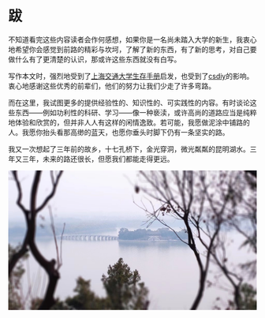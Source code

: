 # 跋

不知道看完这些内容读者会作何感想，如果你是一名尚未踏入大学的新生，我衷心地希望你会感觉到前路的精彩与坎坷，了解了新的东西，有了新的思考，对自己要做什么有了更清楚的认识，那或许这些东西就没有白写。

写作本文时，强烈地受到了[上海交通大学生存手册](https://survivesjtu.gitbook.io/survivesjtumanual)启发，也受到了[csdiy](https://csdiy.wiki)的影响。衷心地感谢这些优秀的前辈们，他们的努力让我们少走了许多弯路。

而在这里，我试图更多的提供经验性的、知识性的、可实践性的内容。有时谈论这些东西——例如功利性的科研、学习——像一种亵渎，或许高尚的道路应当是纯粹地体验和欣赏的，但并非人人有这样的闲情逸致。若可能，我愿做泥涂中铺路的人。我愿你抬头看那高缈的蓝天，也愿你垂头时脚下仍有一条坚实的路。

我又一次想起了三年前的故乡，十七孔桥下，金光穿洞，微光粼粼的昆明湖水。三年又三年，未来的路还很长，但愿我们都能走得更远。

![北京·颐和园·昆明湖](kunming_lake.jpg)